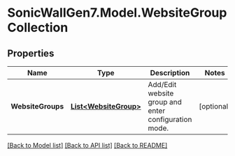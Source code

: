 # SonicWallGen7.Model.WebsiteGroupCollection

## Properties

Name | Type | Description | Notes
------------ | ------------- | ------------- | -------------
**WebsiteGroups** | [**List&lt;WebsiteGroup&gt;**](WebsiteGroup.md) | Add/Edit website group and enter configuration mode. | [optional] 

[[Back to Model list]](../README.md#documentation-for-models) [[Back to API list]](../README.md#documentation-for-api-endpoints) [[Back to README]](../README.md)

